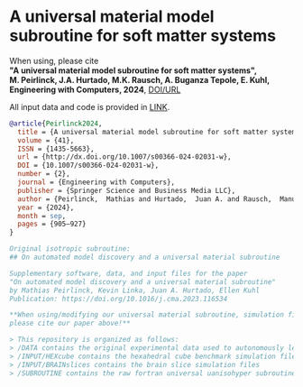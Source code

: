 # A universal material model subroutine for soft matter systems
When using, please cite  
**"A universal material model subroutine for soft matter systems",  
M. Peirlinck, J.A. Hurtado, M.K. Rausch, A. Buganza Tepole, E. Kuhl,  
Engineering with Computers, 2024**,
[DOI/URL](https://doi.org/10.1007/s00366-024-02031-w)

All input data and code is provided in [LINK](https://github.com/peirlincklab/universalmatsubroutine).

```bibtex
@article{Peirlinck2024,
  title = {A universal material model subroutine for soft matter systems},
  volume = {41},
  ISSN = {1435-5663},
  url = {http://dx.doi.org/10.1007/s00366-024-02031-w},
  DOI = {10.1007/s00366-024-02031-w},
  number = {2},
  journal = {Engineering with Computers},
  publisher = {Springer Science and Business Media LLC},
  author = {Peirlinck,  Mathias and Hurtado,  Juan A. and Rausch,  Manuel K. and Tepole,  Adrián Buganza and Kuhl,  Ellen},
  year = {2024},
  month = sep,
  pages = {905–927}
}

Original isotropic subroutine:
## On automated model discovery and a universal material subroutine

Supplementary software, data, and input files for the paper  
"On automated model discovery and a universal material subroutine"  
by Mathias Peirlinck, Kevin Linka, Juan A. Hurtado, Ellen Kuhl  
Publication: https://doi.org/10.1016/j.cma.2023.116534

**When using/modifying our universal material subroutine, simulation files, and/or data,  
please cite our paper above!**

> This repository is organized as follows:  
> /DATA contains the original experimental data used to autonomously learn the constitutive artifical neural network model for gray and white brain matter tissue  
> /INPUT/HEXcube contains the hexahedral cube benchmark simulation files  
> /INPUT/BRAINslices contains the brain slice simulation files  
> /SUBROUTINE contains the raw fortran universal uanisohyper subroutine, as well as a Windows/Abaqus2022 pre-compiled subroutine for users working on a system without a Fortran compiler installed  
